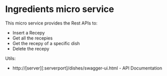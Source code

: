 # Ingredients micro service

This micro service provides the Rest APIs to:

* Insert a Recepy
* Get all the recepies
* Get the recepy of a specific dish
* Delete the recepy

Utils:

* http://[server][:serverport]/dishes/swagger-ui.html - API Documentation

